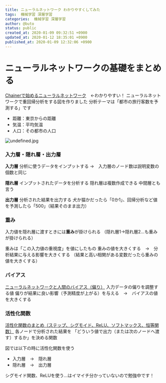 ```yaml
---
title: ニューラルネットワーク わかりやすくしてみた
tags:  機械学習 深層学習
categories:  機械学習 深層学習
author: @buto
status: public
created_at: 2020-01-09 09:32:51 +0900
updated_at: 2020-01-12 18:35:01 +0900
published_at: 2020-01-09 12:32:06 +0900
---
```

# ニューラルネットワークの基礎をまとめる
[Chainerで始めるニューラルネットワーク](https://qiita.com/icoxfog417/items/96ecaff323434c8d677b)　←わかりやすい！
ニューラルネットワークで重回帰分析をする図を作りました
分析テーマは「都市の旅行客数を予測する」です
- 距離：東京からの距離
- 気温：平均気温
- 人口：その都市の人口

![undefined.jpg](https://s3.qrunch.io/ca563be44d0e77f98dd40c3df8e3f000.jpg)
### 入力層・隠れ層・出力層
**入力層**
分析に使うデータをインプットする
→　入力層のノード数は説明変数の個数と同じ

**隠れ層**
インプットされたデータを分析する
隠れ層は複数作成できる
中間層とも言う

**出力層**
分析された結果を出力する
犬か猫かだったら「0か1」、回帰分析など値を予測したら「500」（結果そのまま出力）
### 重み
入力値を隠れ層に渡すときには**重み**が掛けられる
（隠れ層1→隠れ層2…も重みが掛けられる）

重みは「この入力値の重視度」を値にしたもの
重みの値を大きくする　→　分析結果に与える影響を大きくする
（結果と高い相関がある変数だったら重みの値を大きくする）
### バイアス
[ニューラルネットワークと人間のバイアス（偏り）](https://bitwave.showcase-tv.com/%E3%83%8B%E3%83%A5%E3%83%BC%E3%83%A9%E3%83%AB%E3%83%8D%E3%83%83%E3%83%88%E3%83%AF%E3%83%BC%E3%82%AF%E3%81%A8%E4%BA%BA%E9%96%93%E3%81%AE%E3%83%90%E3%82%A4%E3%82%A2%E3%82%B9/)
入力データの偏りを調整する値
偏りが結果に良い影響（予測精度が上がる）を与える　→　バイアスの値を大きくする
### 活性化関数
[活性化関数のまとめ（ステップ、シグモイド、ReLU、ソフトマックス、恒等関数）](https://qiita.com/namitop/items/d3d5091c7d0ab669195f)
各ノードで分析された結果を
「どういう値で出力（または次のノードへ渡す）するか」を決める関数

図では以下の時に活性化関数を使う
- 入力層　→　隠れ層
- 隠れ層　→　出力層

シグモイド関数、ReLUを使う…はイマイチ分かっていないので勉強中です！
